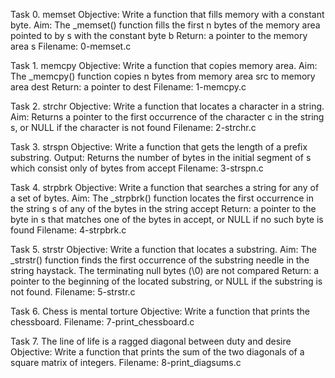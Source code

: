 Task 0. memset
Objective: Write a function that fills memory with a constant byte.
Aim: The _memset() function fills the first n bytes of the memory area pointed to by s with the constant byte b
Return: a pointer to the memory area s
Filename: 0-memset.c







Task 1. memcpy
Objective: Write a function that copies memory area.
Aim: The _memcpy() function copies n bytes from memory area src to memory area dest
Return: a pointer to dest
Filename: 1-memcpy.c






Task 2. strchr
Objective: Write a function that locates a character in a string.
Aim:
Returns a pointer to the first occurrence of the character c in the string s, or NULL if the character is not found
Filename: 2-strchr.c









Task 3. strspn
Objective: Write a function that gets the length of a prefix substring.
Output: Returns the number of bytes in the initial segment of s which consist only of bytes from accept
Filename: 3-strspn.c








Task 4. strpbrk
Objective: Write a function that searches a string for any of a set of bytes.
Aim: The _strpbrk() function locates the first occurrence in the string s of any of the bytes in the string accept
Return: a pointer to the byte in s that matches one of the bytes in accept, or NULL if no such byte is found
Filename: 4-strpbrk.c








Task 5. strstr
Objective: Write a function that locates a substring.
Aim: The _strstr() function finds the first occurrence of the substring needle in the string haystack. The terminating null bytes (\0) are not compared
Return: a pointer to the beginning of the located substring, or NULL if the substring is not found.
Filename: 5-strstr.c









Task 6. Chess is mental torture
Objective: Write a function that prints the chessboard.
Filename: 7-print_chessboard.c









Task 7. The line of life is a ragged diagonal between duty and desire
Objective: Write a function that prints the sum of the two diagonals of a square matrix of integers.
Filename: 8-print_diagsums.c
